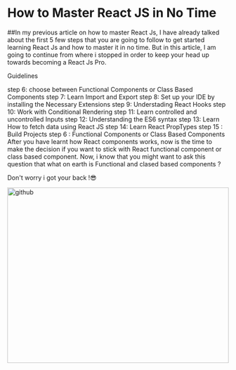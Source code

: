 # How to Master React JS in No Time

##In my previous article on how to master React Js, I have already talked about the first 5 few steps that you are going to follow to get started learning React Js and how to master it in no time. But in this article, I am going to continue from where i stopped in order to keep your head up towards becoming a React Js Pro.

Guidelines

step 6: choose between Functional Components or Class Based Components
step 7: Learn Import and Export
step 8: Set up your IDE by installing the Necessary Extensions
step 9: Understading React Hooks
step 10: Work with Conditional Rendering
step 11: Learn controlled and uncontrolled Inputs
step 12: Understanding the ES6 syntax
step 13: Learn How to fetch data using React JS
step 14: Learn React PropTypes
step 15 : Build Projects
step 6 : Functional Components or Class Based Components
After you have learnt how React components works, now is the time to make the decision if you want to stick with React functional component or class based component. Now, i know that you might want to ask this question that what on earth is Functional and clased based components ?

Don't worry i got your back !😎

<img src='https://cdn.hashnode.com/res/hashnode/image/upload/v1655546194692/f29rltIjw.webp?auto=compress,format&format=webp' alt='github' width="100%" height='400'>
